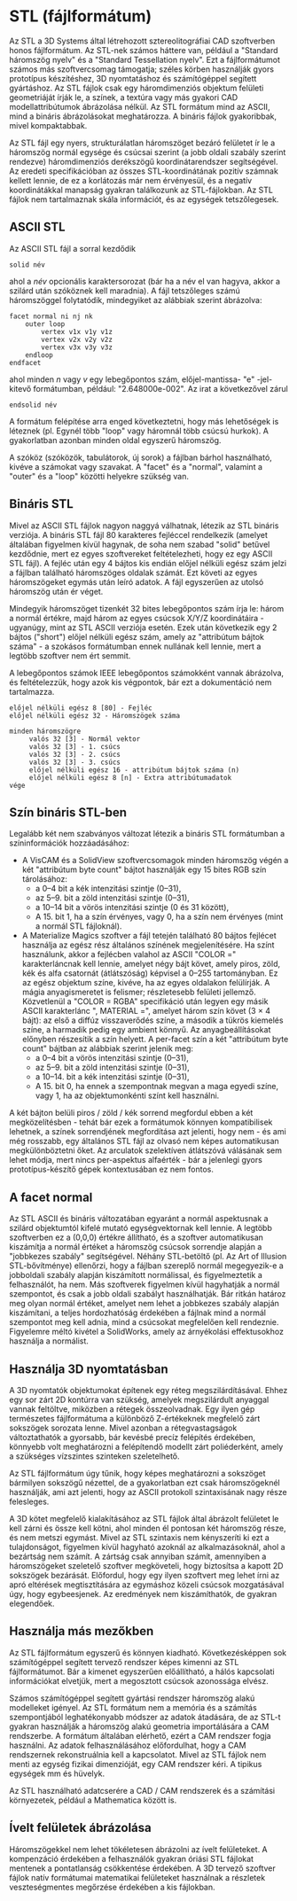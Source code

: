 # STL (fájlformátum)

Az STL a 3D Systems által létrehozott sztereolitográfiai CAD szoftverben honos fájlformátum. Az STL-nek számos háttere van, például a "Standard háromszög nyelv" és a "Standard Tessellation nyelv". Ezt a fájlformátumot számos más szoftvercsomag támogatja; széles körben használják gyors prototípus készítéshez, 3D nyomtatáshoz és számítógéppel segített gyártáshoz. Az STL fájlok csak egy háromdimenziós objektum felületi geometriáját írják le, a színek, a textúra vagy más gyakori CAD modellattribútumok ábrázolása nélkül. Az STL formátum mind az ASCII, mind a bináris ábrázolásokat meghatározza. A bináris fájlok gyakoribbak, mivel kompaktabbak.

Az STL fájl egy nyers, strukturálatlan háromszöget bezáró felületet ír le a háromszög normál egysége és csúcsai szerint (a jobb oldali szabály szerint rendezve) háromdimenziós derékszögű koordinátarendszer segítségével. Az eredeti specifikációban az összes STL-koordinátának pozitív számnak kellett lennie, de ez a korlátozás már nem érvényesül, és a negatív koordinátákkal manapság gyakran találkozunk az STL-fájlokban. Az STL fájlok nem tartalmaznak skála információt, és az egységek tetszőlegesek.

## ASCII STL

Az ASCII STL fájl a sorral kezdődik

```
solid név
```

ahol a _név_ opcionális karaktersorozat (bár ha a név el van hagyva, akkor a szilárd után szóköznek kell maradnia). A fájl tetszőleges számú háromszöggel folytatódik, mindegyiket az alábbiak szerint ábrázolva:

```
facet normal ni nj nk
    outer loop
        vertex v1x v1y v1z
        vertex v2x v2y v2z
        vertex v3x v3y v3z
    endloop
endfacet
```

ahol minden _n_ vagy _v_ egy lebegőpontos szám, előjel-mantissa- "e" -jel-kitevő formátumban, például: "2.648000e-002". Az irat a következővel zárul

```
endsolid név
```

A formátum felépítése arra enged következtetni, hogy más lehetőségek is léteznek (pl. Egynél több "loop" vagy háromnál több csúcsú hurkok). A gyakorlatban azonban minden oldal egyszerű háromszög.

A szóköz (szóközök, tabulátorok, új sorok) a fájlban bárhol használható, kivéve a számokat vagy szavakat. A "facet" és a "normal", valamint a "outer" és a "loop" közötti helyekre szükség van.

## Bináris STL

Mivel az ASCII STL fájlok nagyon naggyá válhatnak, létezik az STL bináris verziója. A bináris STL fájl 80 karakteres fejléccel rendelkezik (amelyet általában figyelmen kívül hagynak, de soha nem szabad "solid" betűvel kezdődnie, mert ez egyes szoftvereket feltételezheti, hogy ez egy ASCII STL fájl). A fejléc után egy 4 bájtos kis endián előjel nélküli egész szám jelzi a fájlban található háromszöges oldalak számát. Ezt követi az egyes háromszögeket egymás után leíró adatok. A fájl egyszerűen az utolsó háromszög után ér véget.

Mindegyik háromszöget tizenkét 32 bites lebegőpontos szám írja le: három a normál értékre, majd három az egyes csúcsok X/Y/Z koordinátáira - ugyanúgy, mint az STL ASCII verziója esetén. Ezek után következik egy 2 bájtos ("short") előjel nélküli egész szám, amely az "attribútum bájtok száma" - a szokásos formátumban ennek nullának kell lennie, mert a legtöbb szoftver nem ért semmit.

A lebegőpontos számok IEEE lebegőpontos számokként vannak ábrázolva, és feltételezzük, hogy azok kis végpontok, bár ezt a dokumentáció nem tartalmazza.

```
előjel nélküli egész 8 [80] - Fejléc
előjel nélküli egész 32 - Háromszögek száma

minden háromszögre
     valós 32 [3] - Normál vektor
     valós 32 [3] - 1. csúcs
     valós 32 [3] - 2. csúcs
     valós 32 [3] - 3. csúcs
     előjel nélküli egész 16 - attribútum bájtok száma (n)
     előjel nélküli egész 8 [n] - Extra attribútumadatok
vége
```

## Szín bináris STL-ben

Legalább két nem szabványos változat létezik a bináris STL formátumban a színinformációk hozzáadásához:

- A VisCAM és a SolidView szoftvercsomagok minden háromszög végén a két "attribútum byte count" bájtot használják egy 15 bites RGB szín tárolásához:
    - a 0–4 bit a kék intenzitási szintje (0–31),
    - az 5–9. bit a zöld intenzitási szintje (0–31),
    - a 10–14 bit a vörös intenzitási szintje (0 és 31 között),
    - A 15. bit 1, ha a szín érvényes, vagy 0, ha a szín nem érvényes (mint a normál STL fájloknál).
- A Materialize Magics szoftver a fájl tetején található 80 bájtos fejlécet használja az egész rész általános színének megjelenítésére. Ha színt használunk, akkor a fejlécben valahol az ASCII "COLOR =" karakterláncnak kell lennie, amelyet négy bájt követ, amely piros, zöld, kék és alfa csatornát (átlátszóság) képvisel a 0–255 tartományban. Ez az egész objektum színe, kivéve, ha az egyes oldalakon felülírják. A mágia anyagismeretet is felismer; részletesebb felületi jellemző. Közvetlenül a "COLOR = RGBA" specifikáció után legyen egy másik ASCII karakterlánc ", MATERIAL =", amelyet három szín követ (3 × 4 bájt): az első a diffúz visszaverődés színe, a második a tükrös kiemelés színe, a harmadik pedig egy ambient könnyű. Az anyagbeállításokat előnyben részesítik a szín helyett. A per-facet szín a két "attribútum byte count" bájtban az alábbiak szerint jelenik meg:
    - a 0–4 bit a vörös intenzitási szintje (0–31),
    - az 5–9. bit a zöld intenzitási szintje (0–31),
    - a 10–14. bit a kék intenzitási szintje (0–31),
    - A 15. bit 0, ha ennek a szempontnak megvan a maga egyedi színe, vagy 1, ha az objektumonkénti színt kell használni.

A két bájton belüli piros / zöld / kék sorrend megfordul ebben a két megközelítésben - tehát bár ezek a formátumok könnyen kompatibilisek lehetnek, a színek sorrendjének megfordítása azt jelenti, hogy nem - és ami még rosszabb, egy általános STL fájl az olvasó nem képes automatikusan megkülönböztetni őket. Az arculatok szelektíven átlátszóvá válásának sem lehet módja, mert nincs per-aspektus alfaérték - bár a jelenlegi gyors prototípus-készítő gépek kontextusában ez nem fontos.

## A facet normal

Az STL ASCII és bináris változatában egyaránt a normál aspektusnak a szilárd objektumtól kifelé mutató egységvektornak kell lennie. A legtöbb szoftverben ez a (0,0,0) értékre állítható, és a szoftver automatikusan kiszámítja a normál értéket a háromszög csúcsok sorrendje alapján a "jobbkezes szabály" segítségével. Néhány STL-betöltő (pl. Az Art of Illusion STL-bővítménye) ellenőrzi, hogy a fájlban szereplő normál megegyezik-e a jobboldali szabály alapján kiszámított normálissal, és figyelmeztetik a felhasználót, ha nem. Más szoftverek figyelmen kívül hagyhatják a normál szempontot, és csak a jobb oldali szabályt használhatják. Bár ritkán határoz meg olyan normál értéket, amelyet nem lehet a jobbkezes szabály alapján kiszámítani, a teljes hordozhatóság érdekében a fájlnak mind a normál szempontot meg kell adnia, mind a csúcsokat megfelelően kell rendeznie. Figyelemre méltó kivétel a SolidWorks, amely az árnyékolási effektusokhoz használja a normálist.

## Használja 3D nyomtatásban

A 3D nyomtatók objektumokat építenek egy réteg megszilárdításával. Ehhez egy sor zárt 2D kontúrra van szükség, amelyek megszilárdult anyaggal vannak feltöltve, miközben a rétegek összeolvadnak. Egy ilyen gép természetes fájlformátuma a különböző Z-értékeknek megfelelő zárt sokszögek sorozata lenne. Mivel azonban a rétegvastagságok változtathatók a gyorsabb, bár kevésbé precíz felépítés érdekében, könnyebb volt meghatározni a felépítendő modellt zárt poliéderként, amely a szükséges vízszintes szinteken szeletelhető.

Az STL fájlformátum úgy tűnik, hogy képes meghatározni a sokszöget bármilyen sokszögű nézettel, de a gyakorlatban ezt csak háromszögeknél használják, ami azt jelenti, hogy az ASCII protokoll szintaxisának nagy része felesleges.

A 3D kötet megfelelő kialakításához az STL fájlok által ábrázolt felületet le kell zárni és össze kell kötni, ahol minden él pontosan két háromszög része, és nem metszi egymást. Mivel az STL szintaxis nem kényszeríti ki ezt a tulajdonságot, figyelmen kívül hagyható azoknál az alkalmazásoknál, ahol a bezártság nem számít. A zártság csak annyiban számít, amennyiben a háromszögeket szeletelő szoftver megköveteli, hogy biztosítsa a kapott 2D sokszögek bezárását. Előfordul, hogy egy ilyen szoftvert meg lehet írni az apró eltérések megtisztítására az egymáshoz közeli csúcsok mozgatásával úgy, hogy egybeesjenek. Az eredmények nem kiszámíthatók, de gyakran elegendőek.

## Használja más mezőkben

Az STL fájlformátum egyszerű és könnyen kiadható. Következésképpen sok számítógéppel segített tervező rendszer képes kimenni az STL fájlformátumot. Bár a kimenet egyszerűen előállítható, a hálós kapcsolati információkat elvetjük, mert a megosztott csúcsok azonossága elvész.

Számos számítógéppel segített gyártási rendszer háromszög alakú modelleket igényel. Az STL formátum nem a memória és a számítás szempontjából leghatékonyabb módszer az adatok átadására, de az STL-t gyakran használják a háromszög alakú geometria importálására a CAM rendszerbe. A formátum általában elérhető, ezért a CAM rendszer fogja használni. Az adatok felhasználásához előfordulhat, hogy a CAM rendszernek rekonstruálnia kell a kapcsolatot. Mivel az STL fájlok nem menti az egység fizikai dimenzióját, egy CAM rendszer kéri. A tipikus egységek mm és hüvelyk.

Az STL használható adatcserére a CAD / CAM rendszerek és a számítási környezetek, például a Mathematica között is.

## Ívelt felületek ábrázolása

Háromszögekkel nem lehet tökéletesen ábrázolni az ívelt felületeket. A kompenzáció érdekében a felhasználók gyakran óriási STL fájlokat mentenek a pontatlanság csökkentése érdekében. A 3D tervező szoftver fájlok natív formátumai matematikai felületeket használnak a részletek veszteségmentes megőrzése érdekében a kis fájlokban.
